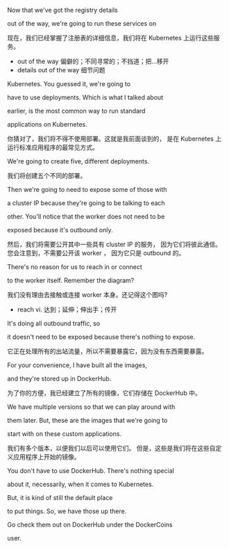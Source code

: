 Now that we've got the registry details

out of the way, we're going to run these services on

现在，我们已经掌握了注册表的详细信息，我们将在 Kubernetes 上运行这些服务。
* out of the way 偏僻的；不同寻常的；不挡道；把…移开
* details out of the way 细节问题

Kubernetes. You guessed it, we're going to

have to use deployments. Which is what I talked about

earlier, is the most common way to run standard

applications on Kubernetes.

你猜对了，我们将不得不使用部署。这就是我前面谈到的，
是在 Kubernetes 上运行标准应用程序的最常见方式。

We're going to create five, different deployments.

我们将创建五个不同的部署。

Then we're going to need to expose some of those with

a cluster IP because they're going to be talking to each

other. You'll notice that the worker does not need to be

exposed because it's outbound only.

然后，我们将需要公开其中一些具有 cluster IP 的服务，
因为它们将彼此通信。
您会注意到，不需要公开该 worker ，
因为它只是 outbound 的。

There's no reason for us to reach in or connect

to the worker itself. Remember the diagram?

我们没有理由去接触或连接 worker 本身。还记得这个图吗?
* reach vi. 达到；延伸；伸出手；传开

It's doing all outbound traffic, so

it doesn't need to be exposed because there's nothing to expose.

它正在处理所有的出站流量，所以不需要暴露它，因为没有东西需要暴露。

For your convenience, I have built all the images,

and they're stored up in DockerHub.

为了你的方便，我已经建立了所有的镜像，它们存储在 DockerHub 中。

We have multiple versions so that we can play around with

them later. But, these are the images that we're going to

start with on these custom applications.

我们有多个版本，以便我们以后可以使用它们。
但是，这些是我们将在这些自定义应用程序上开始的镜像。

You don't have to use DockerHub. There's nothing special

about it, necessarily, when it comes to Kubernetes.

But, it is kind of still the default place

to put things. So, we have those up there.

Go check them out on DockerHub under the DockerCoins

user.

